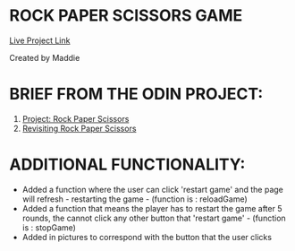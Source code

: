 # ROCK PAPER SCISSORS GAME

[Live Project Link](https://madscodess.github.io/rock-paper-scissors/)

Created by Maddie


# BRIEF FROM THE ODIN PROJECT:
1. [Project: Rock Paper Scissors](https://www.theodinproject.com/lessons/foundations-rock-paper-scissors)
2. [Revisiting Rock Paper Scissors](https://www.theodinproject.com/lessons/foundations-revisiting-rock-paper-scissors)

# ADDITIONAL FUNCTIONALITY:
- Added a function where the user can click 'restart game' and the page will refresh - restarting the game - (function is : reloadGame)
- Added a function that means the player has to restart the game after 5 rounds, the cannot click any other button that 'restart game' - (function is : stopGame)
- Added in pictures to correspond with the button that the user clicks 

